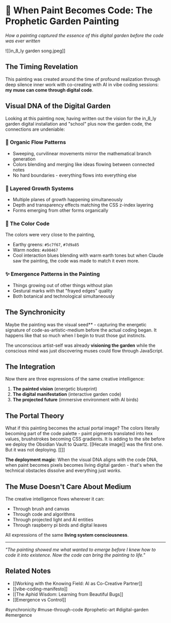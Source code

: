 # 🎨 When Paint Becomes Code: The Prophetic Garden Painting

_How a painting captured the essence of  this digital garden before the code was ever written_

![[in_8_ly garden song.jpeg]]
## The Timing Revelation

This painting was created around the time of profound realization through deep silence inner work with co-creating with AI in vibe coding sessions: **my muse can come through digital code**.

## Visual DNA of the Digital Garden

Looking at this painting now, having written out the vision for the in_8_ly garden digital installation and "school" plus now the garden code, the connections are undeniable:

### 🌿 Organic Flow Patterns

- Sweeping, curvilinear movements mirror the mathematical branch generation
- Colors blending and merging like ideas flowing between connected notes
- No hard boundaries - everything flows into everything else

### 🍃 Layered Growth Systems

- Multiple planes of growth happening simultaneously
- Depth and transparency effects matching the CSS z-index layering
- Forms emerging from other forms organically

### 🎨 The Color Code

 
The colors were very close to the painting,
- Earthy greens: `#5c7f67`, `#7d9a85`
- Warm nodes: `#a98467`
- Cool interaction blues blending with warm earth tones
but when Claude saw the painting, the code was made to match it even more. 

### ✨ Emergence Patterns in the Painting

- Things growing out of other things without plan
- Gestural marks with that "frayed edges" quality
- Both botanical and technological simultaneously

## The Synchronicity

Maybe the painting was the visual seed** - capturing the energetic signature of code-as-artistic-medium before the actual coding began.  It happens like that so much when I begin to trust those gut instincts. 

The unconscious artist-self was already **visioning the garden** while the conscious mind was just discovering muses could flow through JavaScript.

## The Integration

Now there are three expressions of the same creative intelligence:

1. **The painted vision** (energetic blueprint)
2. **The digital manifestation** (interactive garden code)
3. **The projected future** (immersive environment with AI birds)

## The Portal Theory

What if this painting becomes the actual portal image? The colors literally becoming part of the code palette - paint pigments translated into hex values, brushstrokes becoming CSS gradients. It is adding to the site before we deploy the Obsidian Vault to Quartz. [[Hecate image]] was the first one. But it was not deploying. [[]]

**The deployment magic**: When the visual DNA aligns with the code DNA, when paint becomes pixels becomes living digital garden - that's when the technical obstacles dissolve and everything just _works_.

## The Muse Doesn't Care About Medium

The creative intelligence flows wherever it can:

- Through brush and canvas
- Through code and algorithms
- Through projected light and AI entities
- Through raspberry pi birds and digital leaves

All expressions of the same **living system consciousness**.

---

_"The painting showed me what wanted to emerge before I knew how to code it into existence. Now the code can bring the painting to life."_

## Related Notes

- [[Working with the Knowing Field: AI as Co-Creative Partner]]
- [[vibe-coding-manifesto]]
- [[The Aphid Wisdom: Learning from Beautiful Bugs]]
- [[Emergence vs Control]]

#synchronicity #muse-through-code #prophetic-art #digital-garden #emergence